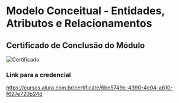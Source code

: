 # Modelo Conceitual - Entidades, Atributos e Relacionamentos

## Certificado de Conclusão do Módulo

![Certificado](https://github.com/user-attachments/assets/073b6fdf-520b-4d7f-ab14-26b04c98472b)

### Link para a credencial

https://cursos.alura.com.br/certificate/6be5749c-4390-4e04-a610-f627e720b24d
